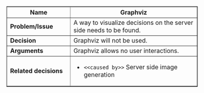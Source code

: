 <table cellpadding='5' border='1' cellspacing='0' width='650'>
<blockquote><thead>
<blockquote><tr>
<blockquote><th width='150'> Name </th>
<th>Graphviz</th>
</blockquote></tr>
</blockquote></thead>
<tbody>
<blockquote><tr>
<blockquote><td> <b>Problem/Issue</b> </td>
<td>A way to visualize decisions on the server side needs to be found.</td>
</blockquote></tr>
<tr>
<blockquote><td> <b>Decision</b> </td>
<td>Graphviz will not be used.</td>
</blockquote></tr>
<tr>
<blockquote><td> <b>Arguments</b> </td>
<td>Graphviz allows no user interactions.</td>
</blockquote></tr>
<tr>
<blockquote><td> <b>Related decisions</b> </td>
<td>
<ul>
<li><code>&lt;&lt;caused by&gt;&gt;</code> Server side image generation</li>
</ul>
</td>
</blockquote></tr>
</blockquote></tbody>
</table>